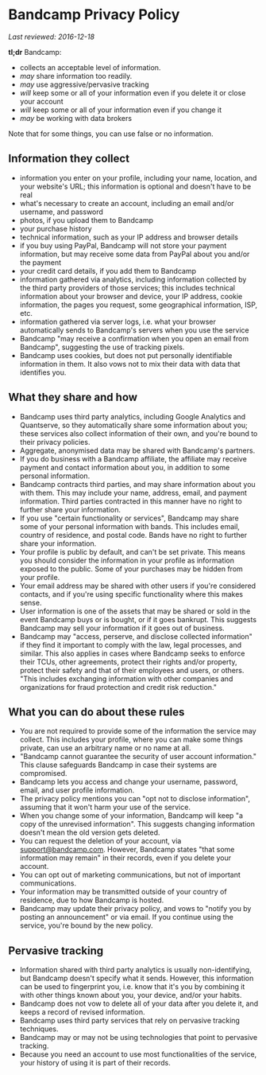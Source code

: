 # Bandcamp Privacy Policy

_Last reviewed: 2016-12-18_

__tl;dr__ Bandcamp:

- collects an acceptable level of information.
- _may_ share information too readily.
- _may_ use aggressive/pervasive tracking
- _will_ keep some or all of your information even if you delete it or close your account
- _will_ keep some or all of your information even if you change it
- _may_ be working with data brokers

Note that for some things, you can use false or no information.

## Information they collect

- information you enter on your profile, including your name, location, and your website's URL; this information is optional and doesn't have to be real
- what's necessary to create an account, including an email and/or username, and password
- photos, if you upload them to Bandcamp
- your purchase history
- technical information, such as your IP address and browser details
- if you buy using PayPal, Bandcamp will not store your payment information, but may receive some data from PayPal about you and/or the payment
- your credit card details, if you add them to Bandcamp
- information gathered via analytics, including information collected by the third party providers of those services; this includes technical information about your browser and device, your IP address, cookie information, the pages you request, some geographical information, ISP, etc.
- information gathered via server logs, i.e. what your browser automatically sends to Bandcamp's servers when you use the service
- Bandcamp "may receive a confirmation when you open an email from Bandcamp", suggesting the use of tracking pixels.
- Bandcamp uses cookies, but does not put personally identifiable information in them. It also vows not to mix their data with data that identifies you.

## What they share and how

- Bandcamp uses third party analytics, including Google Analytics and Quantserve, so they automatically share some information about you; these services also collect information of their own, and you're bound to their privacy policies.
- Aggregate, anonymised data may be shared with Bandcamp's partners.
- If you do business with a Bandcamp affiliate, the affiliate may receive payment and contact information about you, in addition to some personal information.
- Bandcamp contracts third parties, and may share information about you with them. This may include your name, address, email, and payment information. Third parties contracted in this manner have no right to further share your information.
- If you use "certain functionality or services", Bandcamp may share some of your personal information with bands. This includes email, country of residence, and postal code. Bands have no right to further share your information.
- Your profile is public by default, and can't be set private. This means you should consider the information in your profile as information exposed to the public. Some of your purchases may be hidden from your profile.
- Your email address may be shared with other users if you're considered contacts, and if you're using specific functionality where this makes sense.
- User information is one of the assets that may be shared or sold in the event Bandcamp buys or is bought, or if it goes bankrupt. This suggests Bandcamp may sell your information if it goes out of business.
- Bandcamp may "access, perserve, and disclose collected information" if they find it important to comply with the law, legal processes, and similar. This also applies in cases where Bandcamp seeks to enforce their TCUs, other agreements, protect their rights and/or property, protect their safety and that of their employees and users, or others. "This includes exchanging information with other companies and organizations for fraud protection and credit risk reduction."

## What you can do about these rules

- You are not required to provide some of the information the service may collect. This includes your profile, where you can make some things private, can use an arbitrary name or no name at all.
- "Bandcamp cannot guarantee the security of user account information." This clause safeguards Bandcamp in case their systems are compromised.
- Bandcamp lets you access and change your username, password, email, and user profile information.
- The privacy policy mentions you can "opt not to disclose information", assuming that it won't harm your use of the service.
- When you change some of your information, Bandcamp will keep "a copy of the unrevised information". This suggests changing information doesn't mean the old version gets deleted.
- You can request the deletion of your account, via <support@bandcamp.com>. However, Bandcamp states "that some information may remain" in their records, even if you delete your account.
- You can opt out of marketing communications, but not of important communications.
- Your information may be transmitted outside of your country of residence, due to how Bandcamp is hosted.
- Bandcamp may update their privacy policy, and vows to "notify you by posting an announcement" or via email. If you continue using the service, you're bound by the new policy.

## Pervasive tracking

- Information shared with third party analytics is usually non-identifying, but Bandcamp doesn't specify what it sends. However, this information can be used to fingerprint you, i.e. know that it's you by combining it with other things known about you, your device, and/or your habits.
- Bandcamp does not vow to delete all of your data after you delete it, and keeps a record of revised information.
- Bandcamp uses third party services that rely on pervasive tracking techniques.
- Bandcamp may or may not be using technologies that point to pervasive tracking.
- Because you need an account to use most functionalities of the service, your history of using it is part of their records.
